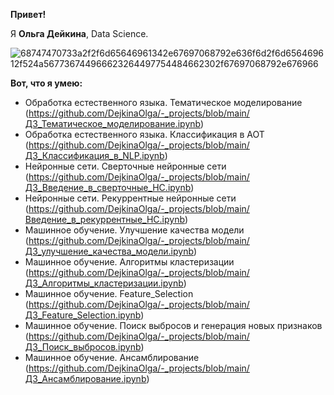 __Привет!__

Я __Ольга Дейкина__, Data Science.


![68747470733a2f2f6d65646961342e67697068792e636f6d2f6d656469612f524a567736744966623264497754484662302f67697068792e676966](https://github.com/DejkinaOlga/DejkinaOlga/assets/138812148/7daea321-b92c-4359-ba6c-0fb61f96a0ff)

__Вот, что я умею:__
- Обработка естественного языка. Тематическое моделирование (https://github.com/DejkinaOlga/-_projects/blob/main/ДЗ_Тематическое_моделирование.ipynb)
- Обработка естественного языка. Классификация в АОТ (https://github.com/DejkinaOlga/-_projects/blob/main/ДЗ_Классификация_в_NLP.ipynb)
- Нейронные сети. Сверточные нейронные сети (https://github.com/DejkinaOlga/-_projects/blob/main/ДЗ_Введение_в_сверточные_НС.ipynb)
- Нейронные сети. Рекуррентные нейронные сети (https://github.com/DejkinaOlga/-_projects/blob/main/Введение_в_рекуррентные_НС.ipynb)
- Машинное обучение. Улучшение качества модели (https://github.com/DejkinaOlga/-_projects/blob/main/ДЗ_улучшение_качества_модели.ipynb)
- Машинное обучение. Алгоритмы кластеризации (https://github.com/DejkinaOlga/-_projects/blob/main/ДЗ_Алгоритмы_кластеризации.ipynb)
- Машинное обучение. Feature_Selection (https://github.com/DejkinaOlga/-_projects/blob/main/ДЗ_Feature_Selection.ipynb)
- Машинное обучение. Поиск выбросов и генерация новых признаков (https://github.com/DejkinaOlga/-_projects/blob/main/ДЗ_Поиск_выбросов.ipynb)
- Машинное обучение. Ансамблирование (https://github.com/DejkinaOlga/-_projects/blob/main/ДЗ_Ансамблирование.ipynb)


<!---
DejkinaOlga/DejkinaOlga is a ✨ special ✨ repository because its `README.md` (this file) appears on your GitHub profile.
You can click the Preview link to take a look at your changes.
--->
